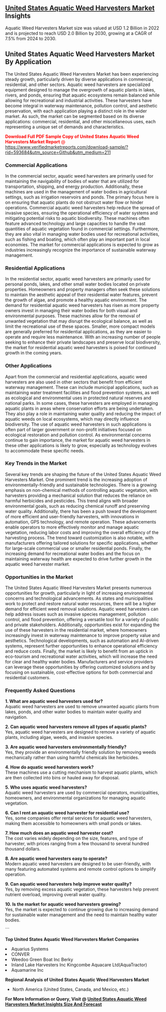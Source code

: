 <h2><a href="https://www.verifiedmarketreports.com/download-sample/?rid=593684&amp;utm_source=Github&amp;utm_medium=211" target="_blank">United States Aquatic Weed Harvesters Market</a> Insights</h2><p>Aquatic Weed Harvesters Market size was valued at USD 1.2 Billion in 2022 and is projected to reach USD 2.0 Billion by 2030, growing at a CAGR of 7.5% from 2024 to 2030.</p><p><h2>United States Aquatic Weed Harvesters Market By Application</h2><p>The United States Aquatic Weed Harvesters Market has been experiencing steady growth, particularly driven by diverse applications in commercial, residential, and other sectors. Aquatic weed harvesters are specialized equipment designed to manage the overgrowth of aquatic plants in lakes, rivers, and ponds, ensuring that aquatic ecosystems remain balanced while allowing for recreational and industrial activities. These harvesters have become integral in waterway maintenance, pollution control, and aesthetic preservation, with each application playing a distinct role in the wider market. As such, the market can be segmented based on its diverse applications: commercial, residential, and other miscellaneous uses, each representing a unique set of demands and characteristics.<p><span class=""><span style="color: #ff0000;"><strong>Download Full PDF Sample Copy of United States Aquatic Weed Harvesters Market Report</strong> @ </span><a href="https://www.verifiedmarketreports.com/download-sample/?rid=593684&amp;utm_source=Github&amp;utm_medium=211" target="_blank">https://www.verifiedmarketreports.com/download-sample/?rid=593684&amp;utm_source=Github&amp;utm_medium=211</a></span></p></p><h3>Commercial Applications</h3><p>In the commercial sector, aquatic weed harvesters are primarily used for maintaining the navigability of bodies of water that are utilized for transportation, shipping, and energy production. Additionally, these machines are used in the management of water bodies in agricultural settings, such as irrigation reservoirs and ponds. The primary focus here is on ensuring that aquatic plants do not obstruct water flow or hinder operations. Commercial aquatic weed harvesters help reduce the spread of invasive species, ensuring the operational efficiency of water systems and mitigating potential risks to aquatic biodiversity. These machines often feature advanced technology and large capacities to handle the vast quantities of aquatic vegetation found in commercial settings. Furthermore, they are also vital in managing water bodies used for recreational activities, such as fishing and boating, which often play an important part in local economies. The market for commercial applications is expected to grow as industries increasingly recognize the importance of sustainable waterway management.<h3>Residential Applications</h3><p>In the residential sector, aquatic weed harvesters are primarily used for personal ponds, lakes, and other small water bodies located on private properties. Homeowners and property managers often seek these solutions to maintain the aesthetic appeal of their residential water features, prevent the growth of algae, and promote a healthy aquatic environment. The demand for residential aquatic weed harvesters has risen as more property owners invest in managing their water bodies for both visual and environmental purposes. These machines allow for the removal of unwanted vegetation that may disrupt the ecological balance, as well as limit the recreational use of these spaces. Smaller, more compact models are generally preferred for residential applications, as they are easier to operate and require less maintenance. With an increasing number of people seeking to enhance their private landscapes and preserve local biodiversity, the market for residential aquatic weed harvesters is poised for continued growth in the coming years.<h3>Other Applications</h3><p>Apart from the commercial and residential applications, aquatic weed harvesters are also used in other sectors that benefit from efficient waterway management. These can include municipal applications, such as maintaining water treatment facilities and flood prevention systems, as well as ecological and environmental uses in protected natural reserves and national parks. In some cases, these harvesters are employed in managing aquatic plants in areas where conservation efforts are being undertaken. They also play a role in maintaining water quality and reducing the impact of aquatic weeds on local ecosystems, which may directly influence biodiversity. The use of aquatic weed harvesters in such applications is often part of larger government or non-profit initiatives focused on ecological restoration and pollution control. As environmental concerns continue to gain importance, the market for aquatic weed harvesters in these other applications is likely to grow, especially as technology evolves to accommodate these specific needs.<h3>Key Trends in the Market</h3><p>Several key trends are shaping the future of the United States Aquatic Weed Harvesters Market. One prominent trend is the increasing adoption of environmentally-friendly and sustainable technologies. There is a growing emphasis on non-chemical methods of controlling aquatic vegetation, with harvesters providing a mechanical solution that reduces the reliance on harmful herbicides and pesticides. This trend aligns with broader environmental goals, such as reducing chemical runoff and preserving water quality. Additionally, there has been a push toward the development of more efficient and user-friendly harvesters, with innovations in automation, GPS technology, and remote operation. These advancements enable operators to more effectively monitor and manage aquatic vegetation, reducing labor costs and improving the overall efficiency of the harvesting process. The trend toward customization is also notable, with manufacturers offering tailored solutions for specific applications, whether for large-scale commercial use or smaller residential ponds. Finally, the increasing demand for recreational water bodies and the focus on maintaining waterway health are expected to drive further growth in the aquatic weed harvester market.<h3>Opportunities in the Market</h3><p>The United States Aquatic Weed Harvesters Market presents numerous opportunities for growth, particularly in light of increasing environmental concerns and technological advancements. As states and municipalities work to protect and restore natural water resources, there will be a higher demand for efficient weed removal solutions. Aquatic weed harvesters can help address issues such as invasive species management, pollution control, and flood prevention, offering a versatile tool for a variety of public and private stakeholders. Additionally, opportunities exist for expanding the use of these harvesters in the residential market, where homeowners increasingly invest in waterway maintenance to improve property value and aesthetics. Technological developments, such as automation and AI-driven systems, represent further opportunities to enhance operational efficiency and reduce costs. Finally, the market is likely to benefit from an uptick in eco-tourism and recreational water activities, which will increase the need for clear and healthy water bodies. Manufacturers and service providers can leverage these opportunities by offering customized solutions and by focusing on sustainable, cost-effective options for both commercial and residential customers.<h3>Frequently Asked Questions</h3><p><strong>1. What are aquatic weed harvesters used for?</strong><br>Aquatic weed harvesters are used to remove unwanted aquatic plants from lakes, ponds, and other water bodies to maintain water quality and navigation.</p><p><strong>2. Can aquatic weed harvesters remove all types of aquatic plants?</strong><br>Yes, aquatic weed harvesters are designed to remove a variety of aquatic plants, including algae, weeds, and invasive species.</p><p><strong>3. Are aquatic weed harvesters environmentally friendly?</strong><br>Yes, they provide an environmentally friendly solution by removing weeds mechanically rather than using harmful chemicals like herbicides.</p><p><strong>4. How do aquatic weed harvesters work?</strong><br>These machines use a cutting mechanism to harvest aquatic plants, which are then collected into bins or hauled away for disposal.</p><p><strong>5. Who uses aquatic weed harvesters?</strong><br>Aquatic weed harvesters are used by commercial operators, municipalities, homeowners, and environmental organizations for managing aquatic vegetation.</p><p><strong>6. Can I rent an aquatic weed harvester for residential use?</strong><br>Yes, some companies offer rental services for aquatic weed harvesters, making them accessible to homeowners with small ponds or lakes.</p><p><strong>7. How much does an aquatic weed harvester cost?</strong><br>The cost varies widely depending on the size, features, and type of harvester, with prices ranging from a few thousand to several hundred thousand dollars.</p><p><strong>8. Are aquatic weed harvesters easy to operate?</strong><br>Modern aquatic weed harvesters are designed to be user-friendly, with many featuring automated systems and remote control options to simplify operation.</p><p><strong>9. Can aquatic weed harvesters help improve water quality?</strong><br>Yes, by removing excess aquatic vegetation, these harvesters help prevent nutrient overload, improving overall water quality.</p><p><strong>10. Is the market for aquatic weed harvesters growing?</strong><br>Yes, the market is expected to continue growing due to increasing demand for sustainable water management and the need to maintain healthy water bodies.</p>```</p><p><strong>Top United States Aquatic Weed Harvesters Market Companies</strong></p><div data-test-id=""><p><li>Aquarius Systems</li><li> CONVER</li><li> Weedoo Green Boat Inc Berky</li><li> Inland Lake Harvesters Inc Kingcombe Aquacare Ltd(AquaTractor)</li><li> Aquamarine Inc</li></p><div><strong>Regional Analysis of&nbsp;United States Aquatic Weed Harvesters Market</strong></div><ul><li dir="ltr"><p dir="ltr">North America&nbsp;(United States, Canada, and Mexico, etc.)</p></li></ul><p><strong>For More Information or Query, Visit @&nbsp;</strong><strong><a href="https://www.verifiedmarketreports.com/product/aquatic-weed-harvesters-market/?utm_source=Github&amp;utm_medium=211" target="_blank">United States Aquatic Weed Harvesters Market Insights Size And Forecast</a></strong></p></div>
